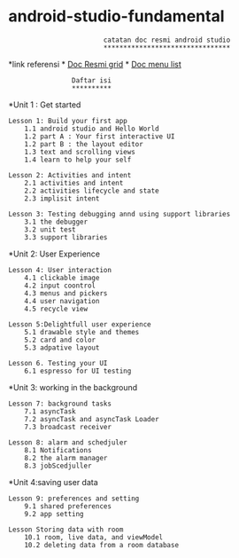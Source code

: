 # android-studio-fundamental
							

							catatan doc resmi android studio
							********************************


*link referensi
	* [Doc Resmi grid](https://codelabs.developers.google.com/android-training/)
	* [Doc menu list](https://developer.android.com/courses/fundamentals-training/toc-v2#unit_2_user_experience)

					Daftar isi
					**********

*Unit 1 : Get started

	Lesson 1: Build your first app
		1.1 android studio and Hello World
		1.2 part A : Your first interactive UI
		1.2 part B : the layout editor
		1.3 text and scrolling views
		1.4 learn to help your self

	Lesson 2: Activities and intent
		2.1 activities and intent
		2.2 activities lifecycle and state
		2.3 implisit intent

	Lesson 3: Testing debugging annd using support libraries
		3.1 the debugger
		3.2 unit test
		3.3 support libraries

*Unit 2: User Experience

	Lesson 4: User interaction
		4.1 clickable image
		4.2 input coontrol
		4.3 menus and pickers
		4.4 user navigation
		4.5 recycle view

	Lesson 5:Delightfull user experience
		5.1 drawable style and themes
		5.2 card and color
		5.3 adpative layout

	Lesson 6. Testing your UI
		6.1 espresso for UI testing

*Unit 3: working in the background 

	Lesson 7: background tasks
		7.1 asyncTask
		7.2 asyncTask and asyncTask Loader
		7.3 broadcast receiver

	Lesson 8: alarm and schedjuler
		8.1 Notifications
		8.2 the alarm manager
		8.3 jobScedjuller

*Unit 4:saving user data

	Lesson 9: preferences and setting 
		9.1 shared preferences
		9.2 app setting

	Lesson Storing data with room
		10.1 room, live data, and viewModel
		10.2 deleting data from a room database

		

